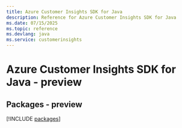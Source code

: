 ```yaml
---
title: Azure Customer Insights SDK for Java
description: Reference for Azure Customer Insights SDK for Java
ms.date: 07/15/2025
ms.topic: reference
ms.devlang: java
ms.service: customerinsights
---
```

# Azure Customer Insights SDK for Java - preview
## Packages - preview
[!INCLUDE [packages](customer-insights-index.md)]